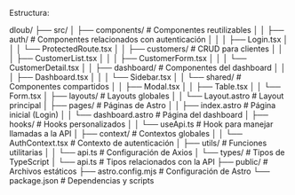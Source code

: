 Estructura:

dloub/
├── src/
│   ├── components/       # Componentes reutilizables
│   │   ├── auth/         # Componentes relacionados con autenticación
│   │   │   ├── Login.tsx
│   │   │   └── ProtectedRoute.tsx
│   │   ├── customers/    # CRUD para clientes
│   │   │   ├── CustomerList.tsx
│   │   │   ├── CustomerForm.tsx
│   │   │   └── CustomerDetail.tsx
│   │   ├── dashboard/    # Componentes del dashboard
│   │   │   ├── Dashboard.tsx
│   │   │   └── Sidebar.tsx
│   │   └── shared/       # Componentes compartidos
│   │       ├── Modal.tsx
│   │       ├── Table.tsx
│   │       └── Form.tsx
│   ├── layouts/          # Layouts globales
│   │   └── Layout.astro  # Layout principal
│   ├── pages/            # Páginas de Astro
│   │   ├── index.astro   # Página inicial (Login)
│   │   └── dashboard.astro # Página del dashboard
│   ├── hooks/            # Hooks personalizados
│   │   └── useApi.ts     # Hook para manejar llamadas a la API
│   ├── context/          # Contextos globales
│   │   └── AuthContext.tsx # Contexto de autenticación
│   ├── utils/            # Funciones utilitarias
│   │   └── api.ts        # Configuración de Axios
│   └── types/            # Tipos de TypeScript
│       └── api.ts        # Tipos relacionados con la API
├── public/               # Archivos estáticos
├── astro.config.mjs      # Configuración de Astro
└── package.json          # Dependencias y scripts
